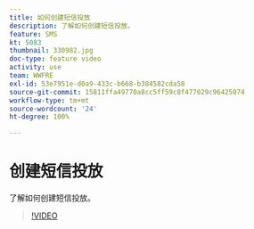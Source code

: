 ```yaml
---
title: 如何创建短信投放
description: 了解如何创建短信投放。
feature: SMS
kt: 5083
thumbnail: 330982.jpg
doc-type: feature video
activity: use
team: WWFRE
exl-id: 53e7951e-d0a9-433c-b668-b384582cda58
source-git-commit: 15811ffa49770a8cc5ff59c8f477029c96425074
workflow-type: tm+mt
source-wordcount: '24'
ht-degree: 100%

---
```


# 创建短信投放

了解如何创建短信投放。

>[!VIDEO](https://video.tv.adobe.com/v/330982)
